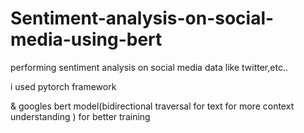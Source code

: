 # Sentiment-analysis-on-social-media-using-bert


performing sentiment analysis on social media data like twitter,etc..

i used pytorch framework

& googles bert model(bidirectional traversal for text for more context understanding ) for better training



